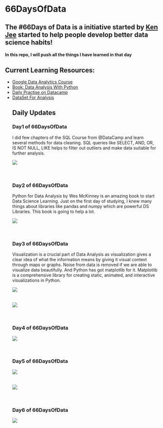 # 66DaysOfData
## The #66Days of Data is a initiative started by <a href = "https://github.com/PlayingNumbers">Ken Jee</a> started to help people develop better data science habits! 

#### In this repo, I will push all the things I have learned in that day
## Current Learning Resources:
<ul>
  <li>
    <a href = "https://www.coursera.org/specializations/google-data-analytics">Google Data Analytics Course</a>
  </li>
   <li>
    <a href = "https://www.amazon.com/Python-Data-Analysis-Wrangling-IPython/dp/1491957662/ref=sr_1_3?dchild=1&keywords=Data+Analysis&qid=1602718388&sr=8-3">Book: Data Analysis With Python</a>
  </li>
   <li>
    <a href = "https://learn.datacamp.com/practice">Daily Practise on Datacamp</a>
  </li>
   <li>
    <a href = "https://www.kaggle.com/datasets">DataSet For Analysis</a>
  </li>
  
  ## Daily Updates
  ### <b>Day1 of 66DaysOfData</b><br>
  <p>I did few chapters of the SQL Course from @DataCamp
and learn several methods for data cleaning. SQL queries like SELECT, AND, OR, IS NOT NULL, LIKE helps to filter out outliers and make data suitable for further analysis.</p>
  <img src = "./Day1/day1.png"/><br><br><br>
  
  ### <b>Day2 of 66DaysOfData</b><br>
  <p>Python for Data Analysis by Wes McKinney is an amazing book to start Data Science Learning. Just on the first day of studying, I knew many things about libraries like pandas and numpy which are powerful DS Libraries. This book is going to help a lot.</p>
  <img src = "./Day2/Day2.png"/><br><br><br>
  
  ### <b>Day3 of 66DaysOfData</b><br>
  <p>Visualization is a crucial part of Data Analysis as visualization gives a clear idea of what the information means by giving it visual context through maps or graphs. Noise from data is removed if we are able to visualize data beautifully. And Python has got matplotlib for it. Matplotlib is a comprehensive library for creating static, animated, and interactive visualizations in Python.</p>
  <img src = "./Day3/fig1.png"/><br><br><br>
  <img src = "./Day3/fig2.png"/><br><br><br>
  
  ### <b>Day4 of 66DaysOfData</b><br>
  <img src = "./Day4/day4.png"><br><br><br>
  
  ### <b>Day5 of 66DaysOfData</b><br>
  <img src = "./Day5/day5b.png"><br><br><br>
  <img src = "./Day5/day5a.png"><br><br><br>
  
  ### <b>Day6 of 66DaysOfData</b><br>
  <img src = "./Day6/day6.png"><br><br><br>
  
  
  
